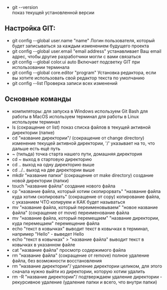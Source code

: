 - git --version  
показ текущей установленной версии
## Настройка GIT:
- git config --global user.name "name"
Логин пользователя, который будет записываться за каждым изменением будущего проекта
- git config --global user.email "email address"
устанавливает Ваш email адрес, чтобы другие разработчики могли с вами связаться
- git config --global color.ui auto
Включает подсветку GIT при использовании терминала
- git config --global core.editor "program"
Установка редактора, если вы хотите использовать свой редактор текста по умолчанию
- git config --list
Проверка записи всех изменений

## Основные команды
- компиляторы:
для запуска в Windows используем Git Bash
для работы в MacOS используем терминал
для работы в Linux используем терминал
- ls (сокращение от list)
показ списка файлов в текущей активной директории (папке)
- cd "название директории"/ (сокращение от change directory)
изменение текущей активной директории, '/' указывает на то, что дальше есть ещё путь
- ~ (тильда) 
точка старта нашего пути, домашняя директория
- cd ~ 
выход в стартовую директорию
- cd ..
выход на одну директорию выше
- cd ../.. 
выход на две директории выше
- mkdir "название папки" (сокращение от make directory)
создание новой директории (папки)
- touch "название файла"
создание нового файла
- cp "название файла, который хотим скопирорвать" "название файла куда хотим скопировать" (сокращение от copy)
копирование файла, с указанием ЧТО копируем и КАК будет называться
- mv "название файла, который переименовываем" "новое название файла" (сокращение от move)
переименование файла
- mv "название файла, который перемещаем" "название директории, куда перемещаем" 
перемещение файла 
- echo "текст в ковычках"
выводит текст в ковычках в терминал, например "Hello" - выведет Hello
- echo "текст в ковычках" > "название файла"
выводит текст в ковычках в указанном файле
- cat "название файла"
просмотр содержимого файла
- rm "название файла" (сокращение от remove)
полное удаление файла, без возможности восстановления
- rm "название директории"/
удаление директории целиком, для этого сначала нужно выйти из директории, которую хотим удалить
- rm -R "название директории"/
подтверждаем удаление директории - рекурсивное удаление (удаление папки и всего, что внутри папки)
